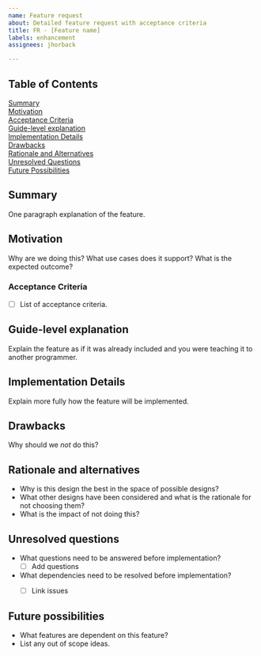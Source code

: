 ```yaml
---
name: Feature request
about: Detailed feature request with acceptance criteria
title: FR - [Feature name]
labels: enhancement
assignees: jhorback

---
```


## Table of Contents
[Summary](#summary) \
[Motivation](#motivation) \
[Acceptance Criteria](#acceptance-criteria) \
[Guide-level explanation](#guide-level-explanation) \
[Implementation Details](#implementation-details) \
[Drawbacks](#drawbacks) \
[Rationale and Alternatives](#rationale-and-alternatives) \
[Unresolved Questions](#unresolved-questions) \
[Future Possibilities](#future-possibilities)


## Summary
[summary]: #summary

One paragraph explanation of the feature.


## Motivation
[motivation]: #motivation

Why are we doing this? What use cases does it support? What is the expected outcome?

### Acceptance Criteria
[acceptance-criteria]: #acceptance-criteria
 - [ ] List of acceptance criteria.

## Guide-level explanation
[guide-level-explanation]: #guide-level-explanation

Explain the feature as if it was already included and you were teaching it to another programmer.


## Implementation Details
[implementation-details]: #implementation-details

Explain more fully how the feature will be implemented.


## Drawbacks
[drawbacks]: #drawbacks

Why should we *not* do this?


## Rationale and alternatives
[rationale-and-alternatives]: #rationale-and-alternatives

- Why is this design the best in the space of possible designs?
- What other designs have been considered and what is the rationale for not choosing them?
- What is the impact of not doing this?


## Unresolved questions
[unresolved-questions]: #unresolved-questions

- What questions need to be answered before implementation?
  - [ ] Add questions
- What dependencies need to be resolved before implementation?
  - [ ] Link issues


## Future possibilities
[future-possibilities]: #future-possibilities

- What features are dependent on this feature?
- List any out of scope ideas.
